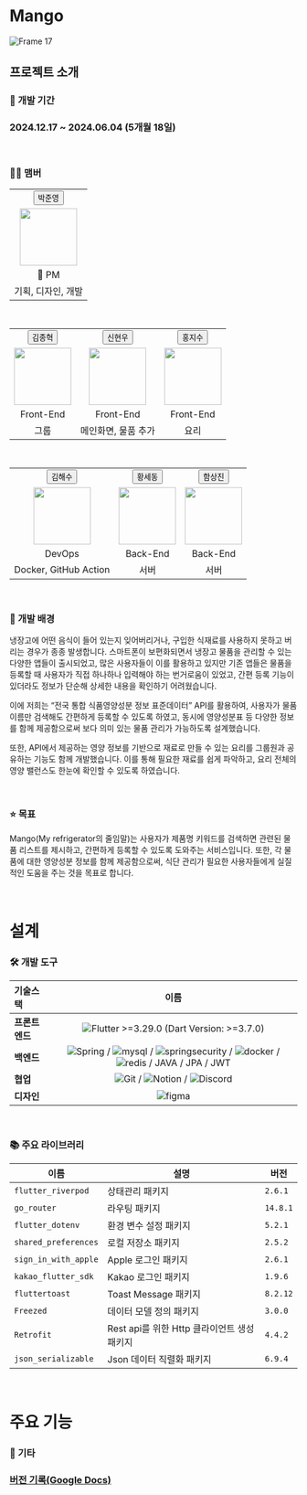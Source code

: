 # Mango
![Frame 17](https://github.com/user-attachments/assets/3bf04655-434f-4e3d-a726-088f671d4463)

## 프로젝트 소개
### 📅 개발 기간
### 2024.12.17 ~ 2024.06.04 (5개월 18일)

<br>

### 🙋‍♂️ 맴버
<div align="center">
  <table>
    <tr>
      <td align="center"><strong><a href="https://github.com/PlayTheApp"><button>박준영</button></a></strong></td>
    </tr>
    <tr>
      <td align="center"><img src="https://avatars.githubusercontent.com/u/92419169?v=4" width="100"></td>
    </tr>
    <tr>
      <td align="center">👑 PM</td>
    </tr>
    <tr>
      <td align="center">기획, 디자인, 개발</a></td>
    </tr>
  </table>
</div>

<br>

<div align="center">
  <table>
    <tr>
      <td align="center"><strong><a href="https://github.com/bbell428"><button>김종혁</button></a></strong></td>
      <td align="center"><strong><a href="https://github.com/show2633"><button>신현우</button></a></strong></td>
      <td align="center"><strong><a href="https://github.com/jisooohh"><button>홍지수</button></a></strong></td>
    </tr>
    <tr>
      <td align="center"><img src="https://avatars.githubusercontent.com/u/140160135?v=4" width="100"></td>
      <td align="center"><img src="https://avatars.githubusercontent.com/u/46881037?v=4" width="100"></td>
      <td align="center"><img src="https://avatars.githubusercontent.com/u/94797349?v=4" width="100"></td>
    </tr>
    <tr>
      <td align="center">Front-End</td>
      <td align="center">Front-End</td>
      <td align="center">Front-End</td>
    </tr>
    <tr>
      <td align="center">그룹</a></td>
      <td align="center">메인화면, 물품 추가</a></td>
      <td align="center">요리</a></td>
    </tr>
  </table>
</div>

<br>

<div align="center">
  <table>
    <tr>
      <td align="center"><strong><a href="https://github.com/haesookimDev"><button>김해수</button></a></strong></td>
      <td align="center"><strong><a href="https://github.com/HwangSedong"><button>황세동</button></a></strong></td>
      <td align="center"><strong><a href="https://github.com/hamsangjin"><button>함상진</button></a></strong></td>
    </tr>
    <tr>
      <td align="center"><img src="https://avatars.githubusercontent.com/u/63633387?v=4" width="100"></td>
      <td align="center"><img src="https://avatars.githubusercontent.com/u/107477778?v=4" width="100"></td>
      <td align="center"><img src="https://avatars.githubusercontent.com/u/103736614?v=4" width="100"></td>
    </tr>
    <tr>
      <td align="center">DevOps</td>
      <td align="center">Back-End</td>
      <td align="center">Back-End</td>
    </tr>
    <tr>
      <td align="center">Docker, GitHub Action</a></td>
      <td align="center">서버</a></td>
      <td align="center">서버</a></td>
    </tr>
  </table>
</div>

<br>

### 🚀 개발 배경
냉장고에 어떤 음식이 들어 있는지 잊어버리거나, 구입한 식재료를 사용하지 못하고 버리는 경우가 종종 발생합니다. 스마트폰이 보편화되면서 냉장고 물품을 관리할 수 있는 다양한 앱들이 출시되었고, 많은 사용자들이 이를 활용하고 있지만
기존 앱들은 물품을 등록할 때 사용자가 직접 하나하나 입력해야 하는 번거로움이 있었고, 간편 등록 기능이 있더라도 정보가 단순해 상세한 내용을 확인하기 어려웠습니다.

이에 저희는 “전국 통합 식품영양성분 정보 표준데이터” API를 활용하여, 사용자가 물품 이름만 검색해도 간편하게 등록할 수 있도록 하였고, 동시에 영양성분표 등 다양한 정보를 함께 제공함으로써 보다 의미 있는 물품 관리가 가능하도록 설계했습니다.

또한, API에서 제공하는 영양 정보를 기반으로 재료로 만들 수 있는 요리를 그룹원과 공유하는 기능도 함께 개발했습니다. 이를 통해 필요한 재료를 쉽게 파악하고, 요리 전체의 영양 밸런스도 한눈에 확인할 수 있도록 하였습니다.

<br>

### ⭐️ 목표
Mango(My refrigerator의 줄임말)는 사용자가 제품명 키워드를 검색하면 관련된 물품 리스트를 제시하고, 간편하게 등록할 수 있도록 도와주는 서비스입니다.
또한, 각 물품에 대한 영양성분 정보를 함께 제공함으로써, 식단 관리가 필요한 사용자들에게 실질적인 도움을 주는 것을 목표로 합니다.

<br>

# 설계
### 🛠️ 개발 도구
<div align="center">

|기술스택|이름|
|:---|:---:|
|**프론트엔드**|![Flutter](https://img.shields.io/badge/Flutter-%2302569B.svg?style=for-the-badge&logo=Flutter&logoColor=white) >=3.29.0 (Dart Version: >=3.7.0) |
|**백엔드**|![Spring](https://img.shields.io/badge/spring-%236DB33F.svg?style=for-the-badge&logo=spring&logoColor=white) / ![mysql](https://img.shields.io/badge/-mysql-4479A1?style=for-the-badge&logo=mysql&logoColor=white) / ![springsecurity](https://img.shields.io/badge/-springsecurity-6DB33F?style=for-the-badge&logo=springsecurity&logoColor=white) / ![docker](https://img.shields.io/badge/-docker-2496ED?style=for-the-badge&logo=docker&logoColor=white) / ![redis](https://img.shields.io/badge/-redis-FF4438?style=for-the-badge&logo=redis&logoColor=white) / JAVA / JPA / JWT |
|**협업**|![Git](https://img.shields.io/badge/-GitHub-181717?style=for-the-badge&logo=github&logoColor=white) / ![Notion](https://img.shields.io/badge/-Notion-000000?style=for-the-badge&logo=Notion&logoColor=white) / ![Discord](https://img.shields.io/badge/-Discord-5865F2?style=for-the-badge&logo=Discord&logoColor=white) |
|**디자인**|![figma](https://img.shields.io/badge/-figma-F24E1E?style=for-the-badge&logo=figma&logoColor=white)|

</div>
<br>

### 📚 주요 라이브러리
<div align="center">
 
| 이름           | 설명                           | 버전               |
| ------------ | ---------------------------- | ----------------- |
| `flutter_riverpod`      | 상태관리 패키지       | `2.6.1` |
| `go_router`      | 라우팅 패키지       | `14.8.1` |
| `flutter_dotenv`      | 환경 변수 설정 패키지       | `5.2.1` |
| `shared_preferences`      | 로컬 저장소 패키지       | `2.5.2` |
| `sign_in_with_apple`      | Apple 로그인 패키지       | `2.6.1` |
| `kakao_flutter_sdk`      | Kakao 로그인 패키지       | `1.9.6` |
| `fluttertoast`      | Toast Message 패키지       | `8.2.12` |
| `Freezed`      | 데이터 모델 정의 패키지       | `3.0.0` |
| `Retrofit`      | Rest api를 위한 Http 클라이언트 생성 패키지       | `4.4.2` |
| `json_serializable`      | Json 데이터 직렬화 패키지     | `6.9.4` |

</div>
<br>

# 주요 기능

### 📑 기타
### [버전 기록(Google Docs)](https://docs.google.com/document/d/1jGvCaHdyLdExCCWo95xoGkFYdY4Mc1hrtk55fEWGx1o/edit?usp=sharing) <br>





